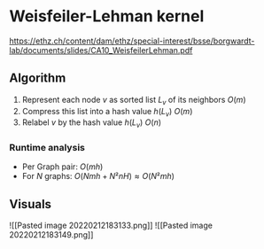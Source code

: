 # Weisfeiler-Lehman kernel
https://ethz.ch/content/dam/ethz/special-interest/bsse/borgwardt-lab/documents/slides/CA10_WeisfeilerLehman.pdf
## Algorithm
1) Represent each node $v$ as sorted list $L_v$ of its neighbors $O(m)$
2) Compress this list into a hash value $h(L_v)$ $O(m)$
3)  Relabel $v$ by the hash value $h(L_v)$ $O(n)$
### Runtime analysis
- Per Graph pair: $O(m h)$
- For $N$ graphs: $O(Nmh + N²nH) \approx O(N²mh)$
## Visuals 
![[Pasted image 20220212183133.png]]
![[Pasted image 20220212183149.png]]